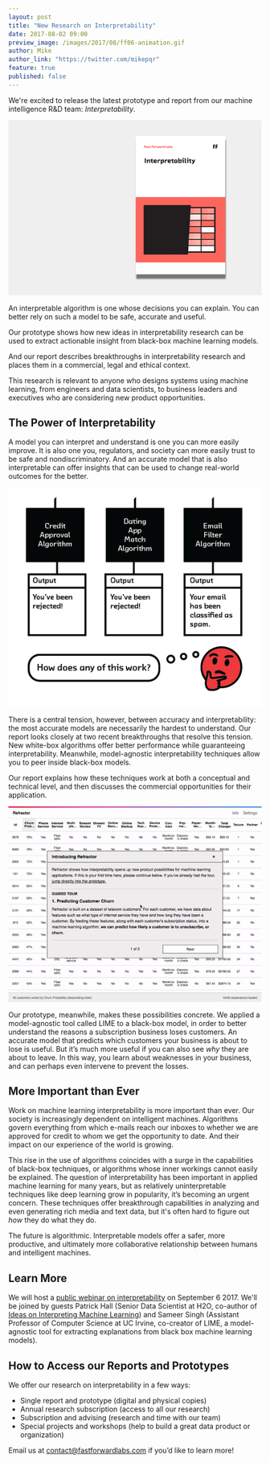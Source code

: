 ```yaml
---
layout: post
title: "New Research on Interpretability"
date: 2017-08-02 09:00
preview_image: /images/2017/08/ff06-animation.gif
author: Mike
author_link: "https://twitter.com/mikepqr"
feature: true
published: false
---
```


We're excited to release the latest prototype and report from our machine
intelligence R&D team: _Interpretability_.

![FF06 Interpretability](/images/2017/08/ff06-animation.gif)

An interpretable algorithm is one whose decisions you can explain. You can
better rely on such a model to be safe, accurate and useful.

Our prototype shows how new ideas in interpretability research can be used to
extract actionable insight from black-box machine learning models.

And our report describes breakthroughs in interpretability research and places
them in a commercial, legal and ethical context.

This research is relevant to anyone who designs systems using machine learning,
from engineers and data scientists, to business leaders and executives who are
considering new product opportunities.

## The Power of Interpretability

A model you can interpret and understand is one you can more easily improve. It
is also one you, regulators, and society can more easily trust to be safe and
nondiscriminatory. And an accurate model that is also interpretable can offer
insights that can be used to change real-world outcomes for the better.

![How does any of this work](/images/2017/08/howdoesanyofthiswork.png)

There is a central tension, however, between accuracy and interpretability: the
most accurate models are necessarily the hardest to understand. Our report
looks closely at two recent breakthroughs that resolve this tension. New
white-box algorithms offer better performance while guaranteeing
interpretability. Meanwhile, model-agnostic interpretability techniques allow
you to peer inside black-box models.

Our report explains how these techniques work at both a conceptual and
technical level, and then discusses the commercial opportunities for their
application.

![Refractor](/images/2017/08/refractor.gif)

Our prototype, meanwhile, makes these possibilities concrete. We applied a
model-agnostic tool called LIME to a black-box model, in order to better
understand the reasons a subscription business loses customers. An accurate
model that predicts which customers your business is about to lose is useful.
But it’s much more useful if you can also see _why_ they are about to leave. In
this way, you learn about weaknesses in your business, and can perhaps even
intervene to prevent the losses.

## More Important than Ever

Work on machine learning interpretability is more important than ever. Our
society is increasingly dependent on intelligent machines. Algorithms govern
everything from which e-mails reach our inboxes to whether we are approved for
credit to whom we get the opportunity to date. And their impact on our
experience of the world is growing.

This rise in the use of algorithms coincides with a surge in the capabilities
of black-box techniques, or algorithms whose inner workings cannot easily be
explained. The question of interpretability has been important in applied
machine learning for many years, but as relatively uninterpretable techniques
like deep learning grow in popularity, it’s becoming an urgent concern. These
techniques offer breakthrough capabilities in analyzing and even generating
rich media and text data, but it's often hard to figure out _how_ they do what
they do.

The future is algorithmic. Interpretable models offer a safer, more productive,
and ultimately more collaborative relationship between humans and intelligent
machines.

## Learn More

We will host a [public webinar on
interpretability](https://mlinterpretability.splashthat.com/) on September 6 2017. We'll be joined by guests Patrick Hall (Senior Data Scientist at H2O,
co-author of [Ideas on Interpreting Machine
Learning](https://www.oreilly.com/ideas/ideas-on-interpreting-machine-learning))
and Sameer Singh (Assistant Professor of Computer Science at UC Irvine,
co-creator of LIME, a model-agnostic tool for extracting explanations from
black box machine learning models). 

## How to Access our Reports and Prototypes

We offer our research on interpretability in a few ways:

 - Single report and prototype (digital and physical copies)
 - Annual research subscription (access to all our research)
 - Subscription and advising (research and time with our team)
 - Special projects and workshops (help to build a great data product or organization)

Email us at <contact@fastforwardlabs.com> if you’d like to learn more!
